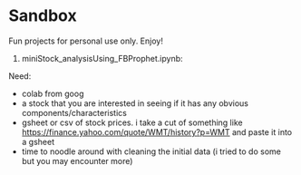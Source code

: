 # Sandbox

Fun projects for personal use only. Enjoy!

1. miniStock_analysisUsing_FBProphet.ipynb:

Need:
- colab from goog
- a stock that you are interested in seeing if it has any obvious components/characteristics
- gsheet or csv of stock prices. i take a cut of something like https://finance.yahoo.com/quote/WMT/history?p=WMT and paste it into a gsheet
- time to noodle around with cleaning the initial data (i tried to do some but you may encounter more)
